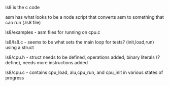 ls8 is the c code 

asm has what looks to be a node script that converts asm to something that can run (.ls8 file)

ls8/examples - asm files for running on cpu.c

ls8/ls8.c - seems to be what sets the main loop for tests? (init,load,run) using a struct

ls8/cpu.h - struct needs to be defined, operations added, binary literals (?define), needs more instructions added

ls8/cpu.c - contains cpu_load, alu,cpu_run, and cpu_init in various states of progress 


